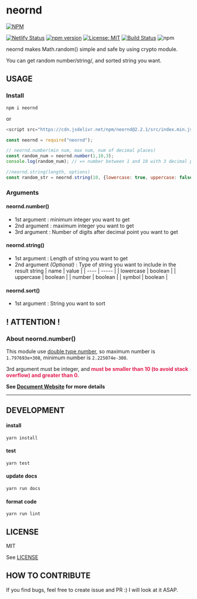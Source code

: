 # neornd
[![NPM](https://nodei.co/npm/neornd.png?downloads=true&downloadRank=true&stars=true)](https://nodei.co/npm/neornd/)

[![Netlify Status](https://api.netlify.com/api/v1/badges/c11072c7-7117-4c85-9a57-99dd75e8bf96/deploy-status)](https://app.netlify.com/sites/neornd/deploys)
[![npm version](https://badge.fury.io/js/neornd.svg)](https://badge.fury.io/js/neornd)
[![License: MIT](https://img.shields.io/badge/License-MIT-yellow.svg)](https://opensource.org/licenses/MIT)
[![Build Status](https://travis-ci.com/kota-yata/neornd.svg?branch=master)](https://travis-ci.com/kota-yata/neornd)
![npm](https://img.shields.io/npm/dt/neornd)

neornd makes Math.random() simple and safe by using crypto module.

You can get random number/string/, and sorted string you want.

## USAGE
### Install
```
npm i neornd
```
or
```javascript
<script src="https://cdn.jsdelivr.net/npm/neornd@2.2.1/src/index.min.js" integrity="sha384-hFENMcGOo/m3gHWpuOR3jI8d6Z8YyuUdXHCcLCYSUQjKVXXq2byrkcSreiQTyC+p" crossorigin="anonymous"></script>
```

```javascript
const neornd = require("neornd");

// neornd.number(min num, max num, num of decimal places)
const random_num = neornd.number(1,10,3);
console.log(random_num); // => number between 1 and 10 with 3 decimal places e.g. 5.342

//neornd.string(length, options)
const random_str = neornd.string(10, {lowercase: true, uppercase: false, number: true, symbol: false}) // => 10 digit string including lowercase and number e.g. 'fa78d7g8ss'
```

### Arguments
#### neornd.number()
  - 1st argument : minimum integer you want to get
  - 2nd argument : maximum integer you want to get
  - 3rd argument : Number of digits after decimal point you want to get
#### neornd.string()
  - 1st argument : Length of string you want to get
  - 2nd argument *(Optional)* : Type of string you want to include in the result string
    | name | value |
    | ---- | ----- |
    | lowercase | boolean |
    | uppercase | boolean |
    | number | boolean |
    | symbol | boolean |
#### neornd.sort()
  - 1st argument : String you want to sort

## ! ATTENTION !
### About neornd.number()
This module use [double type number](https://docs.microsoft.com/ja-jp/dotnet/visual-basic/language-reference/data-types/double-data-type), so maximum number is ```1.797693e+308```, minimum number is ```2.225074e-308```. 

3rd argument must be integer, and<b style="color:#e31b4e"> must be smaller than **10** (to avoid stack overflow) and greater than 0.</b>

**See [Document Website](https://neornd.kota-yata.com/module-neornd.html) for more details**

---

## DEVELOPMENT

#### install

```
yarn install
```

#### test

```
yarn test
```

#### update docs

```
yarn run docs
```

#### format code

```
yarn run lint
```

## LICENSE
MIT

See [LICENSE](https://github.com/kota-yata/neornd/blob/master/LICENSE)

## HOW TO CONTRIBUTE
If you find bugs, feel free to create issue and PR :) I will look at it ASAP.
